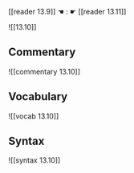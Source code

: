 [[reader 13.9]] ☚ : ☛ [[reader 13.11]]

![[13.10]]

## Commentary

![[commentary 13.10]]

## Vocabulary

![[vocab 13.10]]

## Syntax

![[syntax 13.10]]

